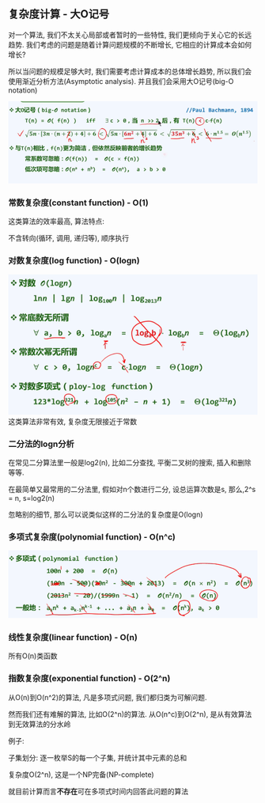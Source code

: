 ## 复杂度计算 - 大O记号

对一个算法, 我们不太关心局部或者暂时的一些特性, 我们更倾向于关心它的长远趋势. 我们考虑的问题是随着计算问题规模的不断增长, 它相应的计算成本会如何增长?

所以当问题的规模足够大时, 我们需要考虑计算成本的总体增长趋势, 所以我们会使用渐近分析方法\(Asymptotic analysis\). 并且我们会采用大O记号\(big-O notation\)

![](/assets/Big_O.png)

### 常数复杂度\(constant function\) - O(1)

这类算法的效率最高, 算法特点:

不含转向\(循环, 调用, 递归等\), 顺序执行

### 对数复杂度\(log function\) - O(logn)

![](/assets/logn.png)这类算法非常有效, 复杂度无限接近于常数

### 二分法的logn分析

在常见二分算法里一般是log2(n), 比如二分查找, 平衡二叉树的搜索, 插入和删除等等.

在最简单又最常用的二分法里, 假如对n个数进行二分, 设总运算次数是s, 那么,2^s = n, s=log2(n)

忽略别的细节, 那么可以说类似这样的二分法的复杂度是O(logn)

### 多项式复杂度\(polynomial function\) - O(n^c)

![](/assets/n_c.png)

### 线性复杂度\(linear function\) - O\(n\)

所有O(n)类函数

### 指数复杂度\(exponential function\) - O(2^n)

从O(n)到O(n^2)的算法, 凡是多项式问题, 我们都归类为可解问题.

然而我们还有难解的算法, 比如O(2^n)的算法. 从O(n^c)到O(2^n), 是从有效算法到无效算法的分水岭

例子:

子集划分: 逐一枚举S的每一个子集, 并统计其中元素的总和

复杂度O(2^n), 这是一个NP完备\(NP-complete\)

就目前计算而言**不存在**可在多项式时间内回答此问题的算法

